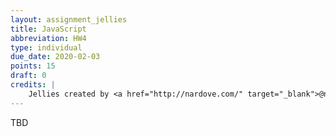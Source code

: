 ```yaml
---
layout: assignment_jellies
title: JavaScript
abbreviation: HW4
type: individual
due_date: 2020-02-03
points: 15
draft: 0
credits: |
    Jellies created by <a href="http://nardove.com/" target="_blank">@nardove</a>
---
```


TBD